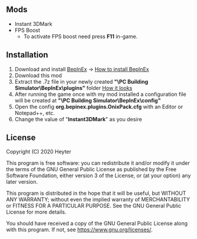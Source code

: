 ## Mods
* Instant 3DMark
* FPS Boost
    - To activate FPS boost need press __F11__ in-game.
    
## Installation
1. Download and install [BepInEx](https://github.com/BepInEx/BepInEx/releases) -> [How to install BepInEx](https://bepinex.github.io/bepinex_docs/master/articles/user_guide/installation/index.html?tabs=tabid-win)
2. Download this mod
3. Extract the .7z file in your newly created __"\PC Building Simulator\BepInEx\plugins\"__ folder [How it looks](https://i.imgur.com/WAG1oNj.png)
4. After running the game once with my mod installed a configuration file will be created at
    __"\PC Building Simulator\BepInEx\config\"__
5. Open the config __org.bepinex.plugins.OnixPack.cfg__ with an Editor or Notepad++, etc.
6. Change the value of "__Instant3DMark__" as you desire

## License
Copyright (C) 2020 Heyter

This program is free software: you can redistribute it and/or modify it under the terms of the GNU General Public License as published by the Free Software Foundation, either version 3 of the License, or (at your option) any later version.

This program is distributed in the hope that it will be useful, but WITHOUT ANY WARRANTY; without even the implied warranty of MERCHANTABILITY or FITNESS FOR A PARTICULAR PURPOSE. See the GNU General Public License for more details.

You should have received a copy of the GNU General Public License along with this program. If not, see https://www.gnu.org/licenses/.
